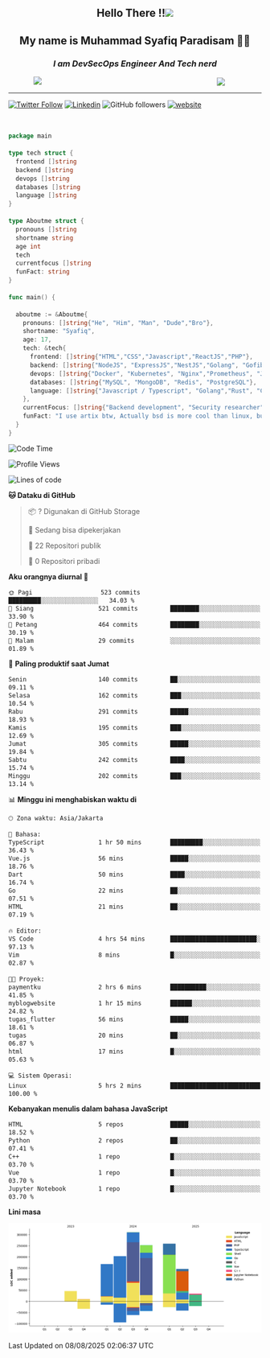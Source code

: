 <h2 align="center">

Hello There !!<img src="https://media.giphy.com/media/12oufCB0MyZ1Go/giphy.gif" width="50"></h2>

<h2 align="center">My name is Muhammad Syafiq Paradisam 👋👋</h2>

<h3 align="center"><em>I am DevSecOps Engineer And Tech nerd
</em></h3>

<img align="left" style="margin-left: 50px" src="https://static.zerochan.net/Alina.Clover.1024.4345060.webp" width="315"/>

<img align="center" style="margin-left: 50px" src="https://i.pinimg.com/736x/69/82/aa/6982aafd816ea48f48d0639c7797915c.jpg" width=250/>

<hr/>

[![Twitter Follow](https://img.shields.io/twitter/follow/misteranmol?label=Follow)](https://x.com/FikkzOutfit)
[![Linkedin](https://img.shields.io/badge/-syafiq-blue?style=square&logo=Linkedin&logoColor=white&link=https://www.linkedin.com/in/syafiq-paradisam/)](https://id.linkedin.com/in/syafiq-paradisam-b72749258)
![GitHub followers](https://img.shields.io/github/followers/syafiqparadisam?label=Follower&style=social)
[![website](https://img.shields.io/badge/Website-46a2f1.svg?&style=flat-square&logo=Google-Chrome&logoColor=white&link=https://anmolsingh.me/)](https://syafiq-paradisam.my.id)

<br/>

```go
package main

type tech struct {
  frontend []string
  backend []string
  devops []string
  databases []string
  language []string
}

type Aboutme struct {
  pronouns []string
  shortname string
  age int
  tech
  currentfocus []string
  funFact: string
}

func main() {

  aboutme := &Aboutme{
    pronouns: []string{"He", "Him", "Man", "Dude","Bro"},
    shortname: "Syafiq",
    age: 17,
    tech: &tech{
      frontend: []string{"HTML","CSS","Javascript","ReactJS","PHP"},
      backend: []string{"NodeJS", "ExpressJS","NestJS","Golang", "Gofiber", "Actixweb", "PHP", "Laravel", "Flask"},
      devops: []string{"Docker", "Kubernetes", "Nginx","Prometheus", "Jaeger", "Grafana", "Linux", "CI / CD"},
      databases: []string{"MySQL", "MongoDB", "Redis", "PostgreSQL"},
      language: []string{"Javascript / Typescript", "Golang","Rust", "C", "PHP","C++"}
    },
    currentFocus: []string{"Backend development", "Security researcher", "Blue team security","DevSecOps engineer"},
    funFact: "I use artix btw, Actually bsd is more cool than linux, but i can't use it because software issue, I am weaboo but not too much"
  }
}

```

<!--START_SECTION:waka-->
![Code Time](http://img.shields.io/badge/Code%20Time-400%20hrs%201%20min-blue)

![Profile Views](http://img.shields.io/badge/Profil%20dilihat-0-blue)

![Lines of code](https://img.shields.io/badge/Sejak%20Hello%20World%20aku%20telah%20menulis-1.4%20million%20baris%20kode-blue)

**🐱 Dataku di GitHub** 

> 📦 ? Digunakan di GitHub Storage 
 > 
> 💼 Sedang bisa dipekerjakan
 > 
> 📜 22 Repositori publik 
 > 
> 🔑 0 Repositori pribadi 
 > 
**Aku orangnya diurnal 🐤** 

```text
🌞 Pagi                   523 commits         █████████░░░░░░░░░░░░░░░░   34.03 % 
🌆 Siang                  521 commits         ████████░░░░░░░░░░░░░░░░░   33.90 % 
🌃 Petang                 464 commits         ████████░░░░░░░░░░░░░░░░░   30.19 % 
🌙 Malam                  29 commits          ░░░░░░░░░░░░░░░░░░░░░░░░░   01.89 % 
```
📅 **Paling produktif saat Jumat** 

```text
Senin                    140 commits         ██░░░░░░░░░░░░░░░░░░░░░░░   09.11 % 
Selasa                   162 commits         ███░░░░░░░░░░░░░░░░░░░░░░   10.54 % 
Rabu                     291 commits         █████░░░░░░░░░░░░░░░░░░░░   18.93 % 
Kamis                    195 commits         ███░░░░░░░░░░░░░░░░░░░░░░   12.69 % 
Jumat                    305 commits         █████░░░░░░░░░░░░░░░░░░░░   19.84 % 
Sabtu                    242 commits         ████░░░░░░░░░░░░░░░░░░░░░   15.74 % 
Minggu                   202 commits         ███░░░░░░░░░░░░░░░░░░░░░░   13.14 % 
```


📊 **Minggu ini menghabiskan waktu di** 

```text
🕑︎ Zona waktu: Asia/Jakarta

💬 Bahasa: 
TypeScript               1 hr 50 mins        █████████░░░░░░░░░░░░░░░░   36.43 % 
Vue.js                   56 mins             █████░░░░░░░░░░░░░░░░░░░░   18.76 % 
Dart                     50 mins             ████░░░░░░░░░░░░░░░░░░░░░   16.74 % 
Go                       22 mins             ██░░░░░░░░░░░░░░░░░░░░░░░   07.51 % 
HTML                     21 mins             ██░░░░░░░░░░░░░░░░░░░░░░░   07.19 % 

🔥 Editor: 
VS Code                  4 hrs 54 mins       ████████████████████████░   97.13 % 
Vim                      8 mins              █░░░░░░░░░░░░░░░░░░░░░░░░   02.87 % 

🐱‍💻 Proyek: 
paymentku                2 hrs 6 mins        ██████████░░░░░░░░░░░░░░░   41.85 % 
myblogwebsite            1 hr 15 mins        ██████░░░░░░░░░░░░░░░░░░░   24.82 % 
tugas_flutter            56 mins             █████░░░░░░░░░░░░░░░░░░░░   18.61 % 
tugas                    20 mins             ██░░░░░░░░░░░░░░░░░░░░░░░   06.87 % 
html                     17 mins             █░░░░░░░░░░░░░░░░░░░░░░░░   05.63 % 

💻 Sistem Operasi: 
Linux                    5 hrs 2 mins        █████████████████████████   100.00 % 
```

**Kebanyakan menulis dalam bahasa JavaScript** 

```text
HTML                     5 repos             █████░░░░░░░░░░░░░░░░░░░░   18.52 % 
Python                   2 repos             ██░░░░░░░░░░░░░░░░░░░░░░░   07.41 % 
C++                      1 repo              █░░░░░░░░░░░░░░░░░░░░░░░░   03.70 % 
Vue                      1 repo              █░░░░░░░░░░░░░░░░░░░░░░░░   03.70 % 
Jupyter Notebook         1 repo              █░░░░░░░░░░░░░░░░░░░░░░░░   03.70 % 
```



**Lini masa**

![Lines of Code chart](https://raw.githubusercontent.com/syafiqparadisam/syafiqparadisam/master/assets/bar_graph.png)


 Last Updated on 08/08/2025 02:06:37 UTC
<!--END_SECTION:waka-->
